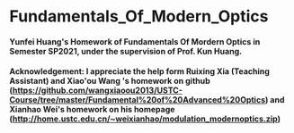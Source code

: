 # Fundamentals_Of_Modern_Optics

#### Yunfei Huang's Homework of Fundamentals Of Mordern Optics in Semester SP2021, under the supervision of Prof. Kun Huang.

#### Acknowledgement: I appreciate the help form Ruixing Xia (Teaching Assistant) and Xiao'ou Wang 's homework on github (https://github.com/wangxiaoou2013/USTC-Course/tree/master/Fundamental%20of%20Advanced%20Optics) and Xianhao Wei's homework on his homepage (http://home.ustc.edu.cn/~weixianhao/modulation_modernoptics.zip)
